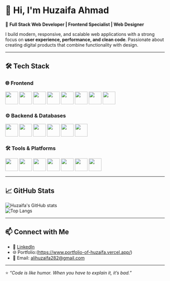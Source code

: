 # 👋 Hi, I'm Huzaifa Ahmad  

🚀 **Full Stack Web Developer | Frontend Specialist | Web Designer**  

I build modern, responsive, and scalable web applications with a strong focus on **user experience, performance, and clean code**. Passionate about creating digital products that combine functionality with design.  

---

## 🛠️ Tech Stack  

### 🌐 Frontend  
<img src="https://cdn.jsdelivr.net/gh/devicons/devicon/icons/html5/html5-original.svg" width="40" height="40"/> 
<img src="https://cdn.jsdelivr.net/gh/devicons/devicon/icons/css3/css3-original.svg" width="40" height="40"/> 
<img src="https://cdn.jsdelivr.net/gh/devicons/devicon/icons/javascript/javascript-original.svg" width="40" height="40"/> 
<img src="https://cdn.jsdelivr.net/gh/devicons/devicon/icons/react/react-original.svg" width="40" height="40"/> 
<img src="https://cdn.jsdelivr.net/gh/devicons/devicon/icons/nextjs/nextjs-original.svg" width="40" height="40"/> 
<img src="https://cdn.jsdelivr.net/gh/devicons/devicon/icons/tailwindcss/tailwindcss-plain.svg" width="40" height="40"/> 
<img src="https://cdn.jsdelivr.net/gh/devicons/devicon/icons/typescript/typescript-original.svg" width="40" height="40"/> 
<img src="https://cdn.jsdelivr.net/gh/devicons/devicon/icons/figma/figma-original.svg" width="40" height="40"/>  

### ⚙️ Backend & Databases  
<img src="https://cdn.jsdelivr.net/gh/devicons/devicon/icons/nodejs/nodejs-original.svg" width="40" height="40"/> 
<img src="https://cdn.jsdelivr.net/gh/devicons/devicon/icons/express/express-original.svg" width="40" height="40"/> 
<img src="https://cdn.jsdelivr.net/gh/devicons/devicon/icons/postgresql/postgresql-original.svg" width="40" height="40"/> 
<img src="https://cdn.jsdelivr.net/gh/devicons/devicon/icons/mysql/mysql-original.svg" width="40" height="40"/> 
<img src="https://cdn.jsdelivr.net/gh/devicons/devicon/icons/mongodb/mongodb-original.svg" width="40" height="40"/> 
<img src="https://cdn.jsdelivr.net/gh/devicons/devicon/icons/firebase/firebase-plain.svg" width="40" height="40"/>  

### 🛠️ Tools & Platforms  
<img src="https://cdn.jsdelivr.net/gh/devicons/devicon/icons/github/github-original.svg" width="40" height="40"/> 
<img src="https://cdn.jsdelivr.net/gh/devicons/devicon/icons/vercel/vercel-original.svg" width="40" height="40"/> 
<img src="https://cdn.jsdelivr.net/gh/devicons/devicon/icons/linux/linux-original.svg" width="40" height="40"/> 
<img src="https://cdn.jsdelivr.net/gh/devicons/devicon/icons/canva/canva-original.svg" width="40" height="40"/> 
<img src="https://cdn.jsdelivr.net/gh/devicons/devicon/icons/photoshop/photoshop-plain.svg" width="40" height="40"/> 
<img src="https://cdn.jsdelivr.net/gh/devicons/devicon/icons/illustrator/illustrator-plain.svg" width="40" height="40"/> 
<img src="https://cdn.jsdelivr.net/gh/devicons/devicon/icons/office/office-plain.svg" width="40" height="40"/>  

---

## 📈 GitHub Stats  

![Huzaifa's GitHub stats](https://github-readme-stats.vercel.app/api?username=huzaifa282&show_icons=true&theme=radical)  
![Top Langs](https://github-readme-stats.vercel.app/api/top-langs/?username=huzaifa282&layout=compact&theme=radical)  

---

## 📫 Connect with Me  
- 💼 [LinkedIn](https://www.linkedin.com/in/huzaifa282/)  
- 🌐 Portfolio:(https://www.portfolio-of-huzaifa.vercel.app/)
- 📧 Email: alihuzaifa282@gmail.com 

---
⭐️ *“Code is like humor. When you have to explain it, it’s bad.”*  
